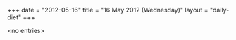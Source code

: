 +++
date = "2012-05-16"
title = "16 May 2012 (Wednesday)"
layout = "daily-diet"
+++


\<no entries\>
